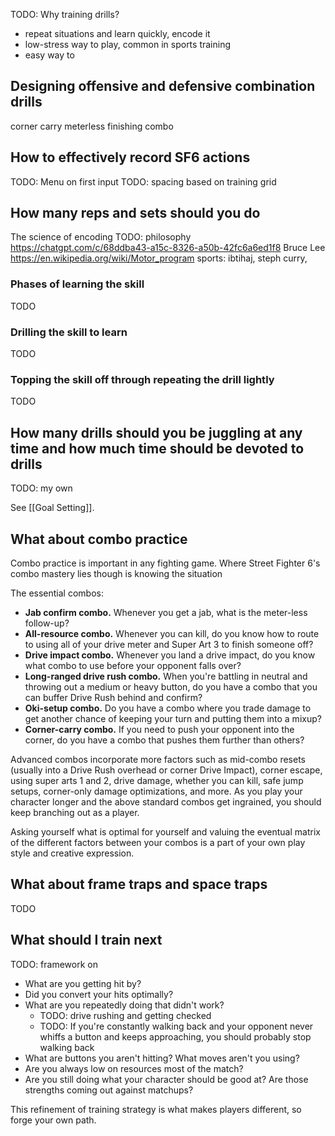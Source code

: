 TODO: Why training drills?
- repeat situations and learn quickly, encode it
- low-stress way to play, common in sports training
- easy way to
## Designing offensive and defensive combination drills
corner carry
meterless
finishing combo
## How to effectively record SF6 actions
TODO: Menu on first input
TODO: spacing based on training grid
## How many reps and sets should you do
The science of encoding 
TODO: philosophy
https://chatgpt.com/c/68ddba43-a15c-8326-a50b-42fc6a6ed1f8
Bruce Lee
https://en.wikipedia.org/wiki/Motor_program
sports: ibtihaj, steph curry,
### Phases of learning the skill
TODO
### Drilling the skill to learn
TODO
### Topping the skill off through repeating the drill lightly
TODO

## How many drills should you be juggling at any time and how much time should be devoted to drills
TODO: my own

See [[Goal Setting]].
## What about combo practice
Combo practice is important in any fighting game. Where Street Fighter 6's combo mastery lies though is knowing the situation 

The essential combos:
- **Jab confirm combo.** Whenever you get a jab, what is the meter-less follow-up?
- **All-resource combo.** Whenever you can kill, do you know how to route to using all of your drive meter and Super Art 3 to finish someone off?
- **Drive impact combo.** Whenever you land a drive impact, do you know what combo to use before your opponent falls over?
- **Long-ranged drive rush combo.** When you're battling in neutral and throwing out a medium or heavy button, do you have a combo that you can buffer Drive Rush behind and confirm?
- **Oki-setup combo.** Do you have a combo where you trade damage to get another chance of keeping your turn and putting them into a mixup?
- **Corner-carry combo.** If you need to push your opponent into the corner, do you have a combo that pushes them further than others?

Advanced combos incorporate more factors such as mid-combo resets (usually into a Drive Rush overhead or corner Drive Impact), corner escape, using super arts 1 and 2, drive damage, whether you can kill, safe jump setups, corner-only damage optimizations, and more. As you play your character longer and the above standard combos get ingrained, you should keep branching out as a player.

Asking yourself what is optimal for yourself and valuing the eventual matrix of the different factors between your combos is a part of your own play style and creative expression.
## What about frame traps and space traps
TODO
## What should I train next
TODO: framework on
- What are you getting hit by?
- Did you convert your hits optimally?
- What are you repeatedly doing that didn't work?
	- TODO: drive rushing and getting checked
	- TODO: If you're constantly walking back and your opponent never whiffs a button and keeps approaching, you should probably stop walking back
- What are buttons you aren't hitting? What moves aren't you using?
- Are you always low on resources most of the match?
- Are you still doing what your character should be good at? Are those strengths coming out against matchups?

This refinement of training strategy is what makes players different, so forge your own path.